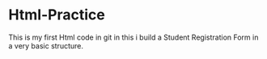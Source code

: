 # Html-Practice
This is my first Html code in git in this i build a Student Registration Form in a very basic structure.
